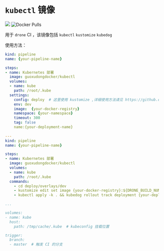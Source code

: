 # `kubectl` 镜像
![](https://img.shields.io/docker/cloud/automated/guoxudongdocker/kubectl.svg)
![Docker Pulls](https://img.shields.io/docker/pulls/guoxudongdocker/kubectl.svg)

用于 `drone` CI ，该镜像包括 `kubectl` `kustomize` `kubedog`

使用方法：

```yaml
kind: pipeline
name: {your-pipeline-name}

steps:
- name: Kubernetes 部署
  image: guoxudongdocker/kubectl
  volumes:
  - name: kube
    path: /root/.kube
  settings:
    config: deploy  # 这里使用 kustomize ,详细使用方法请见 https://github.com/kubernetes-sigs/kustomize
    env: dev
    image:  {your-docker-registry}
    namespace: {your-namespace}
    timeout: 300
    tag: false
    name:{your-deployment-name}
    
---    
kind: pipeline
name: {your-pipeline-name}

steps:
- name: Kubernetes 部署
  image: guoxudongdocker/kubectl
  volumes:
  - name: kube
    path: /root/.kube
  commands:
    - cd deploy/overlays/dev    
    - kustomize edit set image {your-docker-registry}:${DRONE_BUILD_NUMBER}
    - kubectl apply -k . && kubedog rollout track deployment {your-deployment-name} -n {your-namespace} -t {your-tomeout}

...

volumes:
- name: kube
  host:
    path: /tmp/cache/.kube  # kubeconfig 挂载位置

trigger:
  branch:
  - master  # 触发 CI 的分支
```
